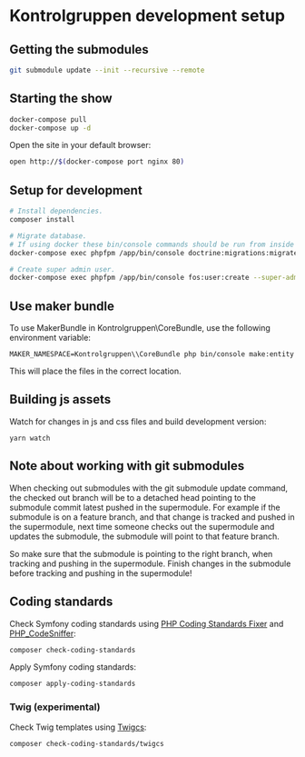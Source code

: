 # Kontrolgruppen development setup

## Getting the submodules
```sh
git submodule update --init --recursive --remote
```

## Starting the show

```sh
docker-compose pull
docker-compose up -d
```

Open the site in your default browser:

```sh
open http://$(docker-compose port nginx 80)
```

## Setup for development

```sh
# Install dependencies.
composer install

# Migrate database.
# If using docker these bin/console commands should be run from inside the phpfpm container.
docker-compose exec phpfpm /app/bin/console doctrine:migrations:migrate

# Create super admin user.
docker-compose exec phpfpm /app/bin/console fos:user:create --super-admin
```

## Use maker bundle

To use MakerBundle in Kontrolgruppen\CoreBundle, use the following environment variable:

```
MAKER_NAMESPACE=Kontrolgruppen\\CoreBundle php bin/console make:entity
```

This will place the files in the correct location.

## Building js assets

Watch for changes in js and css files and build development version:
```
yarn watch
```

## Note about working with git submodules
When checking out submodules with the git submodule update command, the checked
out branch will be to a detached head pointing to the submodule commit latest pushed in the supermodule.
For example if the submodule is on a feature branch, and that change is tracked and pushed in the supermodule, next
time someone checks out the supermodule and updates the submodule, the submodule will point to that feature branch.

So make sure that the submodule is pointing to the right branch, when tracking and pushing in the supermodule. Finish
changes in the submodule before tracking and pushing in the supermodule!

## Coding standards

Check Symfony coding standards using [PHP Coding Standards
Fixer](https://github.com/FriendsOfPHP/PHP-CS-Fixer) and
[PHP_CodeSniffer](https://github.com/squizlabs/PHP_CodeSniffer):

```sh
composer check-coding-standards
```

Apply Symfony coding standards:

```sh
composer apply-coding-standards
```

### Twig (experimental)

Check Twig templates using [Twigcs](https://github.com/allocine/twigcs):

```sh
composer check-coding-standards/twigcs
```
